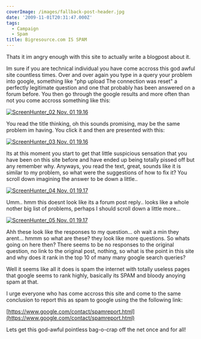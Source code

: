 ```yaml
---
coverImage: /images/fallback-post-header.jpg
date: '2009-11-01T20:31:47.000Z'
tags:
  - Campaign
  - Spam
title: Bigresource.com IS SPAM
---
```


Thats it im angry enough with this site to actually write a blogpost about it.

Im sure if you are technical individual you have come accross this god awful site countless times. Over and over again you type in a query your problem into google, something like "php upload The connection was reset" a perfectly legitimate question and one that probably has been answered on a forum before. You then go through the google results and more often than not you come accross something like this:

<!-- more -->

[![ScreenHunter_02 Nov. 01 19.16](https://mikecann.co.uk/wp-content/uploads/2009/11/ScreenHunter_02-Nov.-01-19.16.gif "ScreenHunter_02 Nov. 01 19.16")](https://mikecann.co.uk/wp-content/uploads/2009/11/ScreenHunter_02-Nov.-01-19.16.gif)

You read the title thinking, oh this sounds promising, may be the same problem im having. You click it and then are presented with this:

[![ScreenHunter_03 Nov. 01 19.16](https://mikecann.co.uk/wp-content/uploads/2009/11/ScreenHunter_03-Nov.-01-19.16.gif "ScreenHunter_03 Nov. 01 19.16")](https://mikecann.co.uk/wp-content/uploads/2009/11/ScreenHunter_03-Nov.-01-19.16.gif)

Its at this moment you start to get that little suspicious sensation that you have been on this site before and have ended up being totally pissed off but any remember why. Anyways, you read the text, great, sounds like it is similar to my problem, so what were the suggestions of how to fix it? You scroll down imagining the answer to be down a little..

[![ScreenHunter_04 Nov. 01 19.17](https://mikecann.co.uk/wp-content/uploads/2009/11/ScreenHunter_04-Nov.-01-19.17.gif "ScreenHunter_04 Nov. 01 19.17")](https://mikecann.co.uk/wp-content/uploads/2009/11/ScreenHunter_04-Nov.-01-19.17.gif)

Umm.. hmm this doesnt look like its a forum post reply.. looks like a whole nother big list of problems, perhaps I should scroll down a little more...

[![ScreenHunter_05 Nov. 01 19.17](https://mikecann.co.uk/wp-content/uploads/2009/11/ScreenHunter_05-Nov.-01-19.17.gif "ScreenHunter_05 Nov. 01 19.17")](https://mikecann.co.uk/wp-content/uploads/2009/11/ScreenHunter_05-Nov.-01-19.17.gif)

Ahh these look like the responses to my question... oh wait a min they arent... hmmm so what are these? they look like more questions. So whats going on here then? There seems to be no responses to the original question, no link to the original post, nothing, so what is the point in this site and why does it rank in the top 10 of many many google search queries?

Well it seems like all it does is spam the internet with totally useless pages that google seems to rank highly, basically its SPAM and bloody anoying spam at that.

I urge everyone who has come accross this site and come to the same conclusion to report this as spam to google using the the following link:

[https://www.google.com/contact/spamreport.html](https://www.google.com/contact/spamreport.html)

Lets get this god-awful pointless bag-o-crap off the net once and for all!
